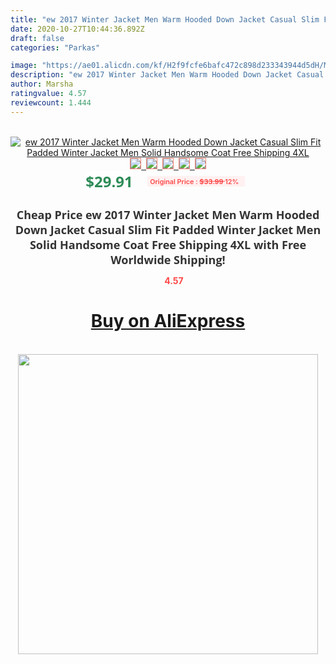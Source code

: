 ```yaml
---
title: "ew 2017 Winter Jacket Men Warm Hooded Down Jacket Casual Slim Fit Padded Winter Jacket Men Solid Handsome Coat Free Shipping 4XL"
date: 2020-10-27T10:44:36.892Z
draft: false
categories: "Parkas"

image: "https://ae01.alicdn.com/kf/H2f9fcfe6bafc472c898d233343944d5dH/Men-Coats-2020-Winter-Casual-Padded-Hooded-Fashion-Parka-Men-Down-Jacket-Warm-and-Windproof-Men.jpg"
description: "ew 2017 Winter Jacket Men Warm Hooded Down Jacket Casual Slim Fit Padded Winter Jacket Men Solid Handsome Coat Free Shipping 4XL"
author: Marsha
ratingvalue: 4.57
reviewcount: 1.444
---
```

<br>
<div style="text-align: center;">
<a href="https://s.click.aliexpress.com/e/_A1MhrR" target="_blank" rel="nofollow noopener noreferrer"><img alt="ew 2017 Winter Jacket Men Warm Hooded Down Jacket Casual Slim Fit Padded Winter Jacket Men Solid Handsome Coat Free Shipping 4XL" class="magnifier-image" src="https://ae01.alicdn.com/kf/H2f9fcfe6bafc472c898d233343944d5dH/Men-Coats-2020-Winter-Casual-Padded-Hooded-Fashion-Parka-Men-Down-Jacket-Warm-and-Windproof-Men.jpg_640x640.jpg">
<br>
<img style="border:1px solid salmon" src="https://ae01.alicdn.com/kf/H2f9fcfe6bafc472c898d233343944d5dH/Men-Coats-2020-Winter-Casual-Padded-Hooded-Fashion-Parka-Men-Down-Jacket-Warm-and-Windproof-Men.jpg_120x120.jpg">&nbsp;&nbsp;<img style="border:1px solid salmon" src="https://ae01.alicdn.com/kf/H509e9ee27086464c91ac58ff4014fe96T/Men-Coats-2020-Winter-Casual-Padded-Hooded-Fashion-Parka-Men-Down-Jacket-Warm-and-Windproof-Men.jpg_120x120.jpg">&nbsp;&nbsp;<img style="border:1px solid salmon" src="https://ae01.alicdn.com/kf/Hdca358c7ce864c7ca599f49d41bed207S/Men-Coats-2020-Winter-Casual-Padded-Hooded-Fashion-Parka-Men-Down-Jacket-Warm-and-Windproof-Men.jpg_120x120.jpg">&nbsp;&nbsp;<img style="border:1px solid salmon" src="https://ae01.alicdn.com/kf/Hf0c08266ad174ea1949a9d03ba2325a6h/Men-Coats-2020-Winter-Casual-Padded-Hooded-Fashion-Parka-Men-Down-Jacket-Warm-and-Windproof-Men.jpg_120x120.jpg">&nbsp;&nbsp;<img style="border:1px solid salmon" src="https://ae01.alicdn.com/kf/Hd1f97fd0d7cb4ce6aa4cf673d0ec9afdC/Men-Coats-2020-Winter-Casual-Padded-Hooded-Fashion-Parka-Men-Down-Jacket-Warm-and-Windproof-Men.jpg_120x120.jpg"></a></div><br0>
<div style="text-align: center;"><span style="background-color: white; border: 0px; box-sizing: border-box; color: seagreen; display: inline-block; font-family: &quot;open sans&quot; , &quot;arial&quot; , &quot;helvetica&quot; , sans-serif , &quot;heiti&quot;; font-size: 24px; font-stretch: inherit; font-weight: 700; line-height: inherit; margin: 0px 10px 0px 0px; padding: 0px; vertical-align: middle;">$29.91 </span>
<span style="background: rgb(255 , 241 , 241); border-radius: 3px; border: 0px; box-sizing: border-box; color: #ff4747; display: inline-block; font-family: inherit; font-size: 12px; font-stretch: inherit; font-style: inherit; font-variant: inherit; font-weight: 600; line-height: inherit; margin: 0px; padding: 2px 5px; transform: scale(0.9); vertical-align: middle;">Original Price : <b style="text-decoration: line-through;">$33.99 </b> 12%&nbsp;&nbsp;</span></div>
<h1 style="color: #333333; display: inline-block; font-family: &quot;open sans&quot; , &quot;arial&quot; , &quot;helvetica&quot; , sans-serif , &quot;heiti&quot;; font-size: 18px; font-stretch: inherit; font-weight: 700; text-align: center;">Cheap Price ew 2017 Winter Jacket Men Warm Hooded Down Jacket Casual Slim Fit Padded Winter Jacket Men Solid Handsome Coat Free Shipping 4XL with Free Worldwide Shipping!</h1>
<div style="color: #ff4747; text-align: center;">
<img src="https://4.bp.blogspot.com/-M0ZcTcb-5uY/XleCXlxnR4I/AAAAAAAAAEc/OrjgMkXV1oMQFaCRZj5HQwOCBcu3w1FegCPcBGAYYCw/s1600/star.png" style="height: 15px;">&nbsp;<b>4.57</b></div>
<div class="button_cont" align="center"><a class="buynow_a" href="https://s.click.aliexpress.com/e/_A1MhrR" target="_blank" rel="nofollow noopener noreferrer"><H1>Buy on AliExpress</H1></a></div><br>
<div class="separator" style="clear: both; text-align: center;">
<img src="https://lh3.googleusercontent.com/-pTy5HemUv9M/XlePHvY0dAI/AAAAAAAAAE4/0nX5iRUoIWY8eMW9Dpxeirr157OZliDIgCLcBGAsYHQ/s1600/badge.gif" width="480">
</div>
